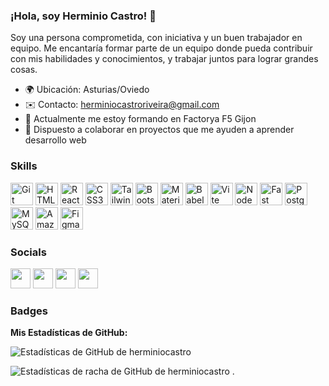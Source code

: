 ### ¡Hola, soy Herminio Castro! 👋

Soy una persona comprometida, con iniciativa y un buen trabajador en equipo. Me encantaría formar parte de un equipo donde pueda contribuir con mis habilidades y conocimientos, y trabajar juntos para lograr grandes cosas.

- 🌍 Ubicación: Asturias/Oviedo
- ✉️ Contacto: [herminiocastroriveira@gmail.com](mailto:herminiocastroriveira@gmail.com)
- 🧠 Actualmente me estoy formando en Factorya F5 Gijon
- 🤝 Dispuesto a colaborar en proyectos que me ayuden a aprender desarrollo web

### Skills

[<img src="https://raw.githubusercontent.com/danielcranney/readme-generator/main/public/icons/skills/git-colored.svg" width="36" height="36" alt="Git" />](https://git-scm.com/)
[<img src="https://raw.githubusercontent.com/danielcranney/readme-generator/main/public/icons/skills/html5-colored.svg" width="36" height="36" alt="HTML5" />](https://developer.mozilla.org/en-US/docs/Glossary/HTML5)
[<img src="https://raw.githubusercontent.com/danielcranney/readme-generator/main/public/icons/skills/react-colored.svg" width="36" height="36" alt="React" />](https://reactjs.org/)
[<img src="https://raw.githubusercontent.com/danielcranney/readme-generator/main/public/icons/skills/css3-colored.svg" width="36" height="36" alt="CSS3" />](https://www.w3.org/TR/CSS/#css)
[<img src="https://raw.githubusercontent.com/danielcranney/readme-generator/main/public/icons/skills/tailwindcss-colored.svg" width="36" height="36" alt="TailwindCSS" />](https://tailwindcss.com/)
[<img src="https://raw.githubusercontent.com/danielcranney/readme-generator/main/public/icons/skills/bootstrap-colored.svg" width="36" height="36" alt="Bootstrap" />](https://getbootstrap.com/)
[<img src="https://raw.githubusercontent.com/danielcranney/readme-generator/main/public/icons/skills/materialui-colored.svg" width="36" height="36" alt="Material UI" />](https://mui.com/)
[<img src="https://raw.githubusercontent.com/danielcranney/readme-generator/main/public/icons/skills/babel-colored.svg" width="36" height="36" alt="Babel" />](https://babeljs.io/)
[<img src="https://raw.githubusercontent.com/danielcranney/readme-generator/main/public/icons/skills/vite-colored.svg" width="36" height="36" alt="Vite" />](https://vitejs.dev/)
[<img src="https://raw.githubusercontent.com/danielcranney/readme-generator/main/public/icons/skills/nodejs-colored.svg" width="36" height="36" alt="NodeJS" />](https://nodejs.org/en/)
[<img src="https://raw.githubusercontent.com/danielcranney/readme-generator/main/public/icons/skills/fastapi-colored.svg" width="36" height="36" alt="Fast API" />](https://fastapi.tiangolo.com/)
[<img src="https://raw.githubusercontent.com/danielcranney/readme-generator/main/public/icons/skills/postgresql-colored.svg" width="36" height="36" alt="PostgreSQL" />](https://www.postgresql.org/)
[<img src="https://raw.githubusercontent.com/danielcranney/readme-generator/main/public/icons/skills/mysql-colored.svg" width="36" height="36" alt="MySQL" />](https://www.mysql.com/)
[<img src="https://raw.githubusercontent.com/danielcranney/readme-generator/main/public/icons/skills/aws-colored.svg" width="36" height="36" alt="Amazon Web Services" />](https://aws.amazon.com)
[<img src="https://raw.githubusercontent.com/danielcranney/readme-generator/main/public/icons/skills/figma-colored.svg" width="36" height="36" alt="Figma" />](https://www.figma.com/)

### Socials

[<img src="https://raw.githubusercontent.com/danielcranney/readme-generator/main/public/icons/socials/discord.svg" width="32" height="32" />](https://discord.com/users/hxssport1977)
[<img src="https://raw.githubusercontent.com/danielcranney/readme-generator/main/public/icons/socials/github.svg" width="32" height="32" />](https://www.github.com/herminiocastro)
[<img src="https://raw.githubusercontent.com/danielcranney/readme-generator/main/public/icons/socials/linkedin.svg" width="32" height="32" />](https://www.linkedin.com/in/herminio-castro-riveira)
[<img src="https://raw.githubusercontent.com/danielcranney/readme-generator/main/public/icons/socials/stackoverflow.svg" width="32" height="32" />](https://www.stackoverflow.com/users/Herminio)

### Badges

**Mis Estadísticas de GitHub:**

![Estadísticas de GitHub de herminiocastro](https://github-readme-stats.vercel.app/api?username=herminiocastro&show_icons=true&hide=prs&title_color=22c55e&text_color=facc15&icon_color=84cc16&bg_color=1e3a8a&hide_border=true&show_icons=true)

![Estadísticas de racha de GitHub de herminiocastro](https://github-readme-streak-stats.herokuapp.com/?user=herminiocastro&stroke=facc15&background=1e3a8a&ring=22c55e&fire)
.
